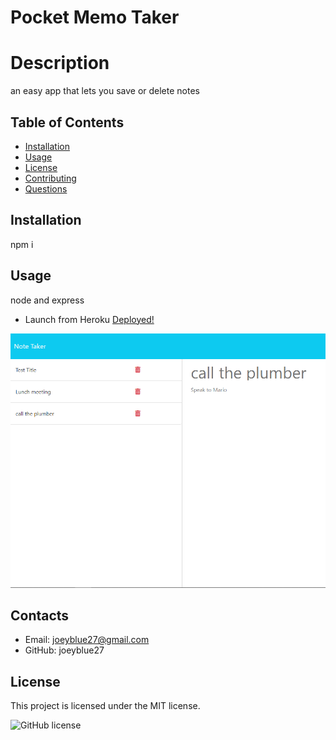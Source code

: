 # Pocket Memo Taker

# Description
an easy app that lets you save or delete notes
## Table of Contents 
* [Installation](#installation)
* [Usage](#usage)
* [License](#license)
* [Contributing](#contributing)
* [Questions](#contacts)
## Installation
npm i
## Usage
node and express 

* Launch from Heroku
<a href="https://pocket-memo-taker.herokuapp.com/"
target="_blank">Deployed!</a>

![Image1](./images/memotaker.png)

## Contacts
* Email: joeyblue27@gmail.com 
* GitHub: joeyblue27

## License
This project is licensed under the MIT license. 

![GitHub license](https://img.shields.io/badge/license-MIT-blue.svg)

